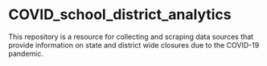 # COVID_school_district_analytics
This repository is a resource for collecting and scraping data sources that provide information on state and district wide closures due to the COVID-19 pandemic.
